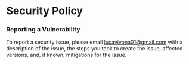
# Security Policy
### Reporting a Vulnerability

To report a security issue, please email lucavivona01@gmail.com with a description of the issue, the steps you took to create the issue, affected versions, and, if known, mitigations for the issue.
